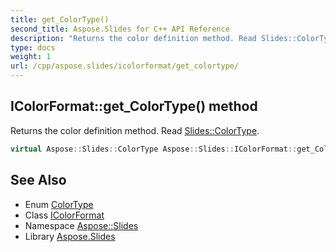 ```yaml
---
title: get_ColorType()
second_title: Aspose.Slides for C++ API Reference
description: "Returns the color definition method. Read Slides::ColorType."
type: docs
weight: 1
url: /cpp/aspose.slides/icolorformat/get_colortype/
---
```

## IColorFormat::get_ColorType() method


Returns the color definition method. Read [Slides::ColorType](../../colortype/).

```cpp
virtual Aspose::Slides::ColorType Aspose::Slides::IColorFormat::get_ColorType()=0
```

## See Also

* Enum [ColorType](../colortype/)
* Class [IColorFormat](./)
* Namespace [Aspose::Slides](../)
* Library [Aspose.Slides](../../)